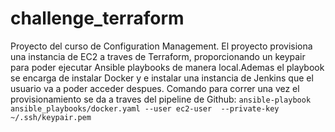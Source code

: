 # challenge_terraform

Proyecto del curso de Configuration Management.
El proyecto provisiona una instancia de EC2 a traves de Terraform, proporcionando un keypair para poder ejecutar Ansible playbooks de manera local.Ademas el playbook se encarga de instalar Docker y e instalar una instancia de Jenkins que el usuario va a poder acceder despues. 
Comando para correr una vez el provisionamiento se da a traves del pipeline de Github: `ansible-playbook ansible_playbooks/docker.yaml --user ec2-user  --private-key ~/.ssh/keypair.pem`